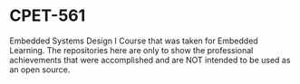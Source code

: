 # CPET-561
Embedded Systems Design I Course that was taken for Embedded Learning. The repositories here are only to show the professional achievements that were accomplished and are NOT intended to be used as an open source.
